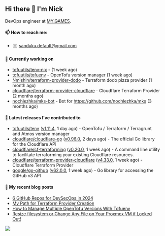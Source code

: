 ## Hi there 👋 I'm Nick

DevOps engineer at [MY.GAMES](https://my.games/).

#### 📫 How to reach me:

- ✉️ sanduku.default@gmail.com

#### 👷 Currently working on


- [tofuutils/tenv-nix](https://github.com/tofuutils/tenv-nix) -  (1 week ago)
- [tofuutils/tofuenv](https://github.com/tofuutils/tofuenv) - OpenTofu version manager (1 week ago)
- [Nmishin/terraform-provider-dodo](https://github.com/Nmishin/terraform-provider-dodo) - Terraform dodo pizza provider (1 month ago)
- [cloudflare/terraform-provider-cloudflare](https://github.com/cloudflare/terraform-provider-cloudflare) - Cloudflare Terraform Provider (2 months ago)
- [nochlezhka/mks-bot](https://github.com/nochlezhka/mks-bot) - Bot for https://github.com/nochlezhka/mks (3 months ago)

#### 🔭 Latest releases I've contributed to

- [tofuutils/tenv](https://github.com/tofuutils/tenv) ([v1.11.4](https://github.com/tofuutils/tenv/releases/tag/v1.11.4), 1 day ago) - OpenTofu / Terraform / Terragrunt and Atmos version manager
- [cloudflare/cloudflare-go](https://github.com/cloudflare/cloudflare-go) ([v0.96.0](https://github.com/cloudflare/cloudflare-go/releases/tag/v0.96.0), 2 days ago) - The official Go library for the Cloudflare API
- [cloudflare/cf-terraforming](https://github.com/cloudflare/cf-terraforming) ([v0.20.0](https://github.com/cloudflare/cf-terraforming/releases/tag/v0.20.0), 1 week ago) - A command line utility to facilitate terraforming your existing Cloudflare resources.
- [cloudflare/terraform-provider-cloudflare](https://github.com/cloudflare/terraform-provider-cloudflare) ([v4.33.0](https://github.com/cloudflare/terraform-provider-cloudflare/releases/tag/v4.33.0), 1 week ago) - Cloudflare Terraform Provider
- [google/go-github](https://github.com/google/go-github) ([v62.0.0](https://github.com/google/go-github/releases/tag/v62.0.0), 1 week ago) - Go library for accessing the GitHub v3 API

#### 📜 My recent blog posts
- [6 GitHub Repos for DevSecOps in 2024](https://hackernoon.com/6-github-repos-for-devsecops-in-2024)
- [My Path for Terraform Provider Creation](https://hackernoon.com/my-path-for-terraform-provider-creation)
- [How to Manage Multiple OpenTofu Versions With Tofuenv](https://hackernoon.com/how-to-manage-multiple-opentofu-versions-with-tofuenv)
- [Resize filesystem or Change Any File on Your Proxmox VM if Locked Out!](https://hackernoon.com/resize-filesystem-or-change-any-file-on-your-proxmox-vm-if-locked-out)

![](https://komarev.com/ghpvc/?username=Nmishin&color=green)
